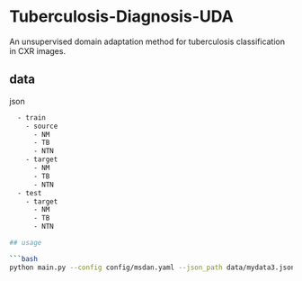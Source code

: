 # Tuberculosis-Diagnosis-UDA

An unsupervised domain adaptation method for tuberculosis classification in CXR images.

## data

json
```bash
  - train
    - source
      - NM
      - TB
      - NTN
    - target
      - NM
      - TB
      - NTN
  - test
    - target
      - NM
      - TB
      - NTN

## usage

```bash
python main.py --config config/msdan.yaml --json_path data/mydata3.json 
